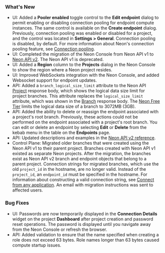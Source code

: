 ### What's New

- UI: Added a **Pooler enabled** toggle control to the **Edit endpoint** dialog to permit enabling or disabling connection pooling for endpoint compute instances. The same control is available on the **Create endpoint** dialog. Previously,  connection pooling was enabled or disabled for a project, and the control was located in **Settings > General**. Connection pooling is disabled, by default. For more information about Neon's connection pooling feature, see [Connection pooling](https://neon.tech/docs/connect/connection-pooling/).
- UI: Completed the migration of the Neon Console from Neon API v1 to [Neon API v2](https://api-docs.neon.tech/reference/getting-started-with-neon-api). The Neon API v1 is deprecated.
- UI: Added a **Region** column to the **Projects** dialog in the Neon Console to show the region where a Neon project resides.
- UI: Improved WebSockets integration with the Neon Console, and added Websocket support for endpoint updates.
- API: Added a `branch_logical_size_limit` attribute to the Neon API [Project](https://api-docs.neon.tech/reference/getproject) response body, which shows the logical data size limit for project branches. This attribute replaces the `logical_size_limit` attribute, which was shown in the [Branch](https://api-docs.neon.tech/reference/getprojectbranch) response body. The [Neon Free Tier](/docs/introduction/technical-preview-free-tier/) limits the logical data size of a branch to 3072MB (3GB).
- API: Added the ability to delete or reassign the endpoint associated with a project's root branch. Previously, these actions could not be performed on the endpoint associated with a project's root branch. You can edit or delete an endpoint by selecting **Edit** or **Delete** from the kebab menu in the table on the **Endpoints** page.
- API: Updated descriptions and examples in the [Neon API v2 reference](https://api-docs.neon.tech/reference/getting-started-with-neon-api).
- Control Plane: Migrated older branches that were created using the Neon API v1 to their parent project. Branches created with Neon API v1 existed as separate Neon projects. After the migration, the branches exist as Neon API v2 branch and endpoint objects that belong to a parent project. Connection strings for migrated branches, which use the old `project_id` in the hostname, are no longer valid. Instead of the `project_id`, an  `endpoint_id` must be specified in the hostname. For information about constructing a valid connection string, see [Connect from any application](/docs/connect/connect-from-any-app/). An email with migration instructions was sent to affected users.

### Bug Fixes

- UI: Passwords are now temporarily displayed in the **Connection Details** widget on the project **Dashboard** after project creation and password reset operations. The password is displayed until you navigate away from the Neon Console or refresh the browser.
- API: Added validation to ensure that the name specified when creating a role does not exceed 63 bytes. Role names longer than 63 bytes caused compute startup issues.
